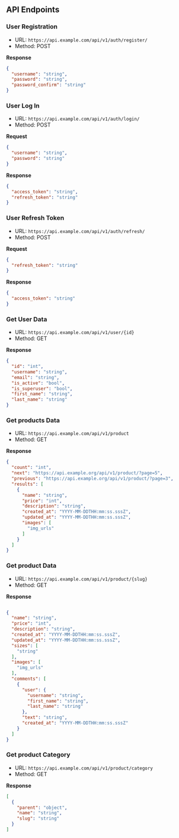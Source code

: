 ## API Endpoints


### User Registration

- URL: `https://api.example.com/api/v1/auth/register/`
- Method: POST

**Response**

```json
{
  "username": "string",
  "password": "string",
  "password_confirm": "string"
}
```

### User Log In

- URL: `https://api.example.com/api/v1/auth/login/`
- Method: POST

**Request**

```json
{
  "username": "string",
  "password": "string"
}
```

**Response**
```json
{
  "access_token": "string",
  "refresh_token": "string"
}
```

### User Refresh Token

- URL: `https://api.example.com/api/v1/auth/refresh/`
- Method: POST

**Request**

```json
{
  "refresh_token": "string"
}
```

**Response**
```json
{
  "access_token": "string"
}
```

### Get User Data

- URL: `https://api.example.com/api/v1/user/{id}`
- Method: GET

**Response**

```json
{
  "id": "int",
  "username": "string",
  "email": "string",
  "is_active": "bool",
  "is_superuser": "bool",
  "first_name": "string",
  "last_name": "string"
}
```

### Get products Data

- URL: `https://api.example.com/api/v1/product`
- Method: GET

**Response**

```json
{
  "count": "int",
  "next": "https://api.example.org/api/v1/product/?page=5",
  "previous": "https://api.example.org/api/v1/product/?page=3",
  "results": [
    {
      "name": "string",
      "price": "int",
      "description": "string",
      "created_at": "YYYY-MM-DDTHH:mm:ss.sssZ",
      "updated_at": "YYYY-MM-DDTHH:mm:ss.sssZ",
      "images": [
        "img_urls"
      ]
    }
  ]
}
```

### Get product Data

- URL: `https://api.example.com/api/v1/product/{slug}`
- Method: GET

**Response**

```json

{
  "name": "string",
  "price": "int",
  "description": "string",
  "created_at": "YYYY-MM-DDTHH:mm:ss.sssZ",
  "updated_at": "YYYY-MM-DDTHH:mm:ss.sssZ",
  "sizes": [
    "string"
  ],
  "images": [
    "img_urls"
  ],
  "comments": [
    {
      "user": {
        "username": "string",
        "first_name": "string",
        "last_name": "string"
      },
      "text": "string",
      "created_at": "YYYY-MM-DDTHH:mm:ss.sssZ"
    }
  ]
}
```

### Get product Category

- URL: `https://api.example.com/api/v1/product/category`
- Method: GET

**Response**

```json
[
  {
    "parent": "object",
    "name": "string",
    "slug": "string"
  }
]
```
